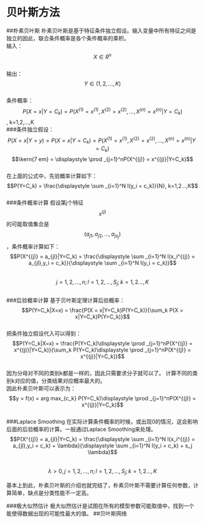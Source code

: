 # 贝叶斯方法
##朴素贝叶斯
朴素贝叶斯是基于特征条件独立假设。输入变量中所有特征之间是独立的因此，联合条件概率是各个条件概率的乘积。  
输入：$$X \in R^n$$  
输出： $$Y \in (1,2,...,K)$$  
条件概率：  $$P(X=x|Y=C_k) = P(X^{(1)} = x^{(1)},X^{(2)} = x^{(2)},...,X^{(n)} = x^{(n)}|Y=C_k)$$,  k=1,2,...,K  
###条件独立假设：  
$$P(X=x|Y=y) = P(X=x|Y=C_k) = P(X^{(1)} = x^{(1)},X^{(2)} = x^{(2)},...,X^{(n)} = x^{(n)}|Y=C_k)$$
$$\kern{7 em} = \displaystyle \prod _{j=1}^nP(X^{(j)} = x^{(j)}|Y=C_k)$$  
在上面的公式中，先验概率计算如下：  
$$P(Y=C_k) = \frac{\displaystyle \sum _{i=1}^N I(y_i = c_k)}{N}, k=1,2...,K$$  
###条件概率计算
假设第j个特征$$x^{(j)}$$的可能取值集合是$$(a_{j1},a_{j2},...,a_{js_j})$$，条件概率计算如下：  
$$P(X^{(j)} = a_{jl}|Y=C_k) = \frac{\displaystyle \sum _{i=1}^N I(x_i^{(j)} = a_{jl},y_i = c_k)}{\displaystyle \sum _{i=1}^N I(y_i = c_k)}$$   
$$j=1,2,...,n; l =1,2,...,S_j; k=1,2...,K$$  
###后验概率计算
基于贝叶斯定理计算后验概率：  
$$P(Y=C_k|X=x) = \frac{P(X = x|Y=C_k)P(Y=C_k)}{\sum_k P(X = x|Y=C_k)P(Y=C_k)}$$  
把条件独立假设代入可以得到： 
$$P(Y=C_k|X=x) = \frac{P(Y=C_k)\displaystyle \prod _{j=1}^nP(X^{(j)} = x^{(j)}|Y=C_k)}{\sum_k P(Y=C_k)\displaystyle \prod _{j=1}^nP(X^{(j)} = x^{(j)}|Y=C_k)}$$   
因为分母对不同的类别k都是一样的，因此只需要求分子就可以了。 计算不同的类别k对应的值，分类结果对应概率最大的。  
因此朴素贝叶斯可以表示为：  
$$y = f(x) = arg max_{c_k} P(Y=C_k)\displaystyle \prod _{j=1}^nP(X^{(j)} = x^{(j)}|Y=C_k)$$  
###Laplace Smoothing
在实际计算条件概率的时候，或出现0的情况，这会影响后面的后验概率的计算。一般通过Laplace Smoothing来处理。  
$$P(X^{(j)} = a_{jl}|Y=C_k) = \frac{\displaystyle \sum _{i=1}^N I(x_i^{(j)} = a_{jl},y_i = c_k) + \lambda}{\displaystyle \sum _{i=1}^N I(y_i = c_k) + s_j \lambda}$$   
$$\lambda > 0, j=1,2,...,n; l =1,2,...,S_j; k=1,2...,K$$  

基本上到此，朴素贝叶斯的介绍也就完结了，朴素贝叶斯不需要计算任何参数，计算简单，缺点是分类性能不一定高。 

###极大似然估计
极大似然估计是试图在所有的模型参数可能取值中，找到一个能使得数据出现的可能性最大的值。
##贝叶斯网络